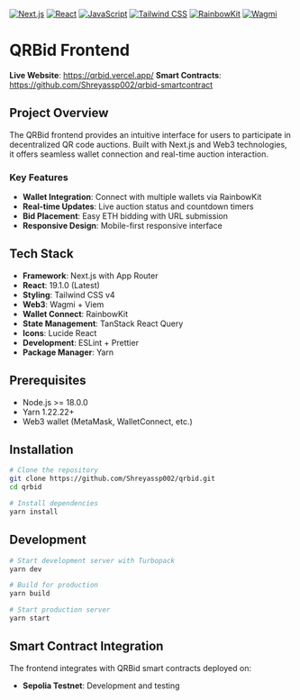 [![Next.js](https://img.shields.io/badge/Next.js-15.4.6-black.svg)](https://nextjs.org/)
[![React](https://img.shields.io/badge/React-19.1.0-blue.svg)](https://reactjs.org/)
[![JavaScript](https://img.shields.io/badge/JavaScript-ES6+-yellow.svg)](https://developer.mozilla.org/en-US/docs/Web/JavaScript)
[![Tailwind CSS](https://img.shields.io/badge/Tailwind-v4-38bdf8.svg)](https://tailwindcss.com/)
[![RainbowKit](https://img.shields.io/badge/RainbowKit-2.2.8-ff6b35.svg)](https://www.rainbowkit.com/)
[![Wagmi](https://img.shields.io/badge/Wagmi-2.16.0-purple.svg)](https://wagmi.sh/)

# QRBid Frontend

**Live Website**: https://qrbid.vercel.app/
**Smart Contracts**: https://github.com/Shreyassp002/qrbid-smartcontract

## Project Overview

The QRBid frontend provides an intuitive interface for users to participate in decentralized QR code auctions. Built with Next.js and Web3 technologies, it offers seamless wallet connection and real-time auction interaction.

### Key Features

- **Wallet Integration**: Connect with multiple wallets via RainbowKit
- **Real-time Updates**: Live auction status and countdown timers
- **Bid Placement**: Easy ETH bidding with URL submission
- **Responsive Design**: Mobile-first responsive interface

## Tech Stack

- **Framework**: Next.js with App Router
- **React**: 19.1.0 (Latest)
- **Styling**: Tailwind CSS v4
- **Web3**: Wagmi + Viem
- **Wallet Connect**: RainbowKit
- **State Management**: TanStack React Query
- **Icons**: Lucide React
- **Development**: ESLint + Prettier
- **Package Manager**: Yarn

## Prerequisites

- Node.js >= 18.0.0
- Yarn 1.22.22+
- Web3 wallet (MetaMask, WalletConnect, etc.)

## Installation

```bash
# Clone the repository
git clone https://github.com/Shreyassp002/qrbid.git
cd qrbid

# Install dependencies
yarn install

```

## Development

```bash
# Start development server with Turbopack
yarn dev

# Build for production
yarn build

# Start production server
yarn start

```

## Smart Contract Integration

The frontend integrates with QRBid smart contracts deployed on:

- **Sepolia Testnet**: Development and testing

